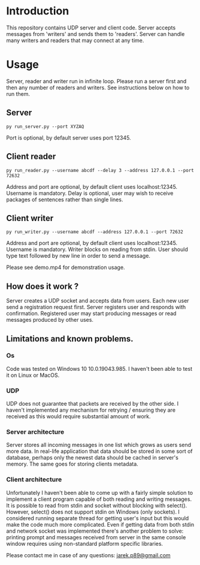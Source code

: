# Introduction

This repository contains UDP server and client code.
Server accepts messages from 'writers' and sends them to 'readers'.
Server can handle many writers and readers that may connect at any time.

# Usage
Server, reader and writer run in infinite loop.
Please run a server first and then any number of readers and writers.
See instructions below on how to run them.

## Server
```
py run_server.py --port XYZAQ
```
Port is optional, by default server uses port 12345.

## Client reader
```
py run_reader.py --username abcdf --delay 3 --address 127.0.0.1 --port 72632 
```
Address and port are optional, by default client uses localhost:12345.
Username is mandatory.
Delay is optional, user may wish to receive packages of sentences rather than single lines.

## Client writer
```
py run_writer.py --username abcdf --address 127.0.0.1 --port 72632 
```
Address and port are optional, by default client uses localhost:12345.
Username is mandatory.
Writer blocks on reading from stdin. 
User should type text followed by new line in order to send a message.

Please see demo.mp4 for demonstration usage.

## How does it work ?

Server creates a UDP socket and accepts data from users.
Each new user send a registration request first.
Server registers user and responds with confirmation.
Registered user may start producing messages or read messages produced by other uses.

## Limitations and known problems.

### Os
Code was tested on Windows 10 10.0.19043.985.
I haven't been able to test it on Linux or MacOS.

### UDP
UDP does not guarantee that packets are received by the other side.
I haven't implemented any mechanism for retrying / ensuring they are received as this would require
substantial amount of work.

### Server architecture
Server stores all incoming messages in one list which grows as users send more data.
In real-life application that data should be stored in some sort of database, 
perhaps only the newest data should be cached in server's memory.
The same goes for storing clients metadata.

### Client architecture
Unfortunately I haven't been able to come up with a fairly simple solution to implement a client program
capable of both reading and writing messages.
It is possible to read from stdin and socket without blocking with select().
However, select() does not support stdin on Windows (only sockets).
I considered running separate thread for getting user's input but this would make the code much more
complicated. Even if getting data from both stdin and network socket was implemented there's another problem to solve:
printing prompt and messages received from server in the same console window requires using non-standard
platform specific libraries.


Please contact me in case of any questions: jarek.p89@gmail.com